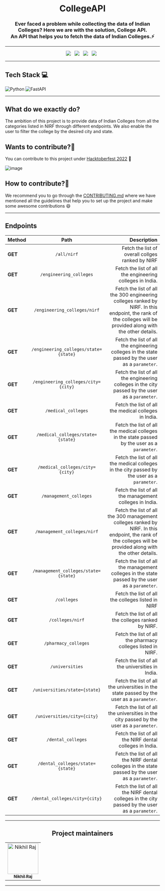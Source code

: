 <h1 align=center> CollegeAPI </h1>

<h3 align=center> Ever faced a problem while collecting the data of Indian Colleges? Here we are with the solution, <b>College API</b>.<br>An API that helps you to fetch the data of Indian Colleges.⚡</h3>

----

<p align="center">
  <a href="https://github.com/Clueless-Community/collegeAPI/issues"><img src="https://img.shields.io/github/issues/Clueless-Community/collegeAPI.svg?style=for-the-badge&logo=appveyor" /></a>&nbsp;&nbsp;
  <a href="https://github.com/Clueless-Community/collegeAPI/fork"><img src="https://img.shields.io/github/forks/Clueless-Community/collegeAPI.svg?style=for-the-badge&logo=appveyor" /></a>&nbsp;&nbsp;
  <a href="#"><img src="https://img.shields.io/github/stars/Clueless-Community/collegeAPI.svg?style=for-the-badge&logo=appveyor" /></a>&nbsp;&nbsp;
  <a href="https://github.com/Clueless-Community/collegeAPI/blob/master/LICENSE"><img src="https://img.shields.io/github/license/Clueless-Community/collegeAPI.svg?style=for-the-badge&logo=appveyor" /></a>&nbsp;&nbsp;
</p>

---

## Tech Stack 💻

  ![Python](https://img.shields.io/badge/python-3670A0?style=for-the-badge&logo=python&logoColor=ffdd54)
  ![FastAPI](https://img.shields.io/badge/FastAPI-005571?style=for-the-badge&logo=fastapi)

---


## What do we exactly do?
The ambition of this project is to provide data of Indian Colleges from all the categories listed in NIRF through different endpoints. We also enable the user to filter the college by the desired city and state.

## Wants to contribute?👀
You can contribute to this project under [Hacktoberfest 2022](https://hacktoberfest.com/) 🤩 

![image](https://user-images.githubusercontent.com/70385488/192114009-0830321a-d227-4a4d-8411-6c03b54d7ce6.png)

## How to contribute?🤔

We recommend you to go through the [CONTRIBUTING.md](https://github.com/Clueless-Community/collegeAPI/blob/main/CONTRIBUTING.md) where we have mentioned all the guidelines that help you to set up the project and make some awesome contributions 😄

---

## Endpoints

| Method   |      Path      |  Description |
|----------|:-------------:|------:|
| **GET** |  `/all/nirf` | Fetch the list of overall collges ranked by NIRF |
| **GET** | `/engineering_colleges` | Fetch the list of all the engineering colleges in India. |
| **GET** |  `/engineering_colleges/nirf` | Fetch the list of all the 300 engineering colleges ranked by NIRF. In this endpoint, the rank of the colleges will be provided along with the other details. |
| **GET** |  `/engineering_colleges/state={state}` | Fetch the list of all the engineering colleges in the state passed by the user as a `parameter`. |
| **GET** |  `/engineering_colleges/city={city}` | Fetch the list of all the engineering colleges in the city passed by the user as a `parameter`.  |
| **GET** |  `/medical_colleges` | Fetch the list of all the medical colleges in India.  |
| **GET** |  `/medical_colleges/state={state}` | Fetch the list of all the medical colleges in the state passed by the user as a `parameter`.  |
| **GET** |  `/medical_colleges/city={city}` | Fetch the list of all the medical colleges in the city passed by the user as a `parameter`.  |
| **GET** |  `/management_colleges` | Fetch the list of all the management colleges in India.  |
| **GET** |  `/management_colleges/nirf` | Fetch the list of all the 300 management colleges ranked by NIRF. In this endpoint, the rank of the colleges will be provided along with the other details.  |
| **GET** |  `/management_colleges/state={state}` | Fetch the list of all the management colleges in the state passed by the user as a `parameter`.  |
| **GET** |  `/colleges` | Fetch the list of all the colleges listed in NIRF |
| **GET** |  `/colleges/nirf` | Fetch the list of all the colleges ranked by NIRF.  |
| **GET** |  `/pharmacy_colleges` | Fetch the list of all the pharmacy colleges listed in NIRF.  |
| **GET** |  `/universities` | Fetch the list of all the universities in India.  |
| **GET** |  `/universities/state={state}` | Fetch the list of all the universities in the state passed by the user as a `parameter`.  |
| **GET** |  `/universities/city={city}` | Fetch the list of all the universities in the city passed by the user as a `parameter`.  |
| **GET** |  `/dental_colleges` | Fetch the list of all the NIRF dental colleges in India.  |
| **GET** |  `/dental_colleges/state={state}` | Fetch the list of all the NIRF dental colleges in the state passed by the user as a `parameter`.  |
| **GET** |  `/dental_colleges/city={city}` | Fetch the list of all the NIRF dental colleges in the city passed by the user as a `parameter`.  |
----


<h2 align='center'> Project maintainers </h2>
<table align='center'>
<tr>
    <td align="center">
        <a href="https://github.com/nikhil25803">
            <img src="https://avatars.githubusercontent.com/u/93156825?v=4" width="100;" alt="Nikhil Raj"/>
            <br />
            <sub><b>Nikhil Raj</b></sub>
        </a>
    </td>
  </tr>
</table>

---